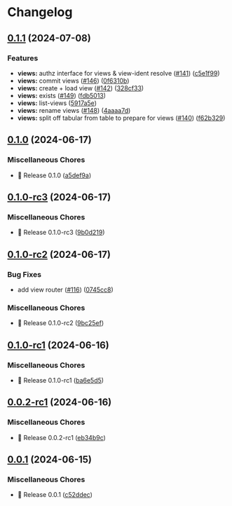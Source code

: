 # Changelog

## [0.1.1](https://github.com/hansetag/iceberg-catalog/compare/v0.1.0...v0.1.1) (2024-07-08)


### Features

* **views:** authz interface for views & view-ident resolve ([#141](https://github.com/hansetag/iceberg-catalog/issues/141)) ([c5e1f99](https://github.com/hansetag/iceberg-catalog/commit/c5e1f99eba7244bdca9c37a42c3fe36f47c117a0))
* **views:** commit views ([#146](https://github.com/hansetag/iceberg-catalog/issues/146)) ([0f6310b](https://github.com/hansetag/iceberg-catalog/commit/0f6310b2486cc608af6844c35be7a45ebeb998cd))
* **views:** create + load view ([#142](https://github.com/hansetag/iceberg-catalog/issues/142)) ([328cf33](https://github.com/hansetag/iceberg-catalog/commit/328cf33cf268cdbb7df2f185ed228291e509d6ab))
* **views:** exists ([#149](https://github.com/hansetag/iceberg-catalog/issues/149)) ([fdb5013](https://github.com/hansetag/iceberg-catalog/commit/fdb501326f72734a7faafc685402ef7d12e1189c))
* **views:** list-views ([5917a5e](https://github.com/hansetag/iceberg-catalog/commit/5917a5e853e1a3c03f47cbad9152b74f9b88e9fa))
* **views:** rename views ([#148](https://github.com/hansetag/iceberg-catalog/issues/148)) ([4aaaa7d](https://github.com/hansetag/iceberg-catalog/commit/4aaaa7d6f727388c43a8ecc6f307a261b74abbef))
* **views:** split off tabular from table to prepare for views ([#140](https://github.com/hansetag/iceberg-catalog/issues/140)) ([f62b329](https://github.com/hansetag/iceberg-catalog/commit/f62b3292e5fd9951dd20c6a48432e16c337db7a5))

## [0.1.0](https://github.com/hansetag/iceberg-catalog/compare/v0.1.0-rc3...v0.1.0) (2024-06-17)


### Miscellaneous Chores

* 🚀 Release 0.1.0 ([a5def9a](https://github.com/hansetag/iceberg-catalog/commit/a5def9a527aa615779b60fe8fc5a18aaa47f33ee))

## [0.1.0-rc3](https://github.com/hansetag/iceberg-catalog/compare/v0.1.0-rc2...v0.1.0-rc3) (2024-06-17)


### Miscellaneous Chores

* 🚀 Release 0.1.0-rc3 ([9b0d219](https://github.com/hansetag/iceberg-catalog/commit/9b0d219e865dce85803fc93da7233e92d3e8b4b8))

## [0.1.0-rc2](https://github.com/hansetag/iceberg-catalog/compare/v0.1.0-rc1...v0.1.0-rc2) (2024-06-17)


### Bug Fixes

* add view router ([#116](https://github.com/hansetag/iceberg-catalog/issues/116)) ([0745cc8](https://github.com/hansetag/iceberg-catalog/commit/0745cc85e16974c05adc3b158f5cb04c9dd54ac4))


### Miscellaneous Chores

* 🚀 Release 0.1.0-rc2 ([9bc25ef](https://github.com/hansetag/iceberg-catalog/commit/9bc25ef2b44d6c29556a5d0913c076904b1cb010))

## [0.1.0-rc1](https://github.com/hansetag/iceberg-catalog/compare/v0.0.2-rc1...v0.1.0-rc1) (2024-06-16)


### Miscellaneous Chores

* 🚀 Release 0.1.0-rc1 ([ba6e5d5](https://github.com/hansetag/iceberg-catalog/commit/ba6e5d5c8a59cb1da5b61dd559c783998559debf))

## [0.0.2-rc1](https://github.com/hansetag/iceberg-catalog/compare/v0.0.1...v0.0.2-rc1) (2024-06-16)


### Miscellaneous Chores

* 🚀 Release 0.0.2-rc1 ([eb34b9c](https://github.com/hansetag/iceberg-catalog/commit/eb34b9cd613bb2d72d4a9b33b103d36c7649bd57))

## [0.0.1](https://github.com/hansetag/iceberg-catalog/compare/v0.0.0...v0.0.1) (2024-06-15)


### Miscellaneous Chores

* 🚀 Release 0.0.1 ([c52ddec](https://github.com/hansetag/iceberg-catalog/commit/c52ddec7520ec16ed0b6f70c5e3108a7d8a35665))

